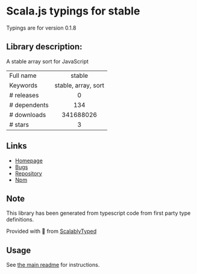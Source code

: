 
# Scala.js typings for stable

Typings are for version 0.1.8

## Library description:
A stable array sort for JavaScript

|                    |                 |
| ------------------ | :-------------: |
| Full name          | stable |
| Keywords           | stable, array, sort |
| # releases         | 0 |
| # dependents       | 134 |
| # downloads        | 341688026 |
| # stars            | 3 |

## Links
- [Homepage](https://github.com/Two-Screen/stable#readme)
- [Bugs](https://github.com/Two-Screen/stable/issues)
- [Repository](https://github.com/Two-Screen/stable)
- [Npm](https://www.npmjs.com/package/stable)
    


## Note
This library has been generated from typescript code from first party type definitions.

Provided with :purple_heart: from [ScalablyTyped](https://github.com/oyvindberg/ScalablyTyped)

## Usage
See [the main readme](../../readme.md) for instructions.


